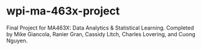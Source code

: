 # wpi-ma-463x-project
Final Project for MA463X: Data Analytics &amp; Statistical Learning. Completed by Mike Giancola, Ranier Gran, Cassidy Litch, Charles Lovering, and Cuong Nguyen.

